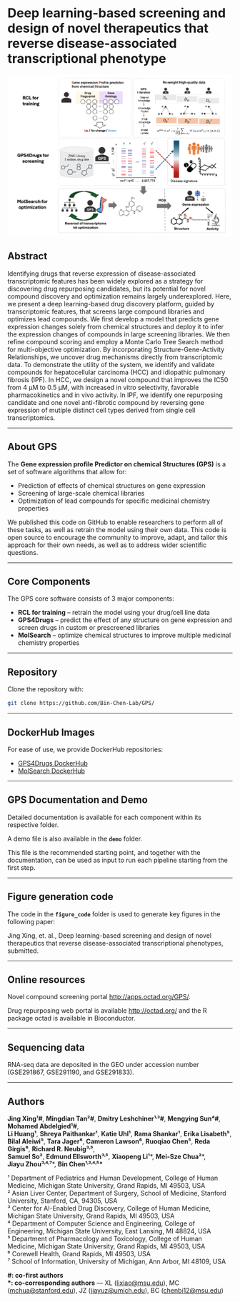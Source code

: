 # Deep learning-based screening and design of novel therapeutics that reverse disease-associated transcriptional phenotype

![alt text](technical/GPS_GitHub.png)

## Abstract

Identifying drugs that reverse expression of disease-associated transcriptomic features has been widely explored as a strategy for discovering drug repurposing candidates, but its potential for novel compound discovery and optimization remains largely underexplored. Here, we present a deep learning-based drug discovery platform, guided by transcriptomic features, that screens large compound libraries and optimizes lead compounds. We first develop a model that predicts gene expression changes solely from chemical structures and deploy it to infer the expression changes of compounds in large screening libraries. We then refine compound scoring and employ a Monte Carlo Tree Search method for multi-objective optimization. By incorporating Structure-Gene-Activity Relationships, we uncover drug mechanisms directly from transcriptomic data. To demonstrate the utility of the system, we identify and validate compounds for hepatocellular carcinoma (HCC) and idiopathic pulmonary fibrosis (IPF). In HCC, we design a novel compound that improves the IC50 from 4 µM to 0.5 µM, with increased in vitro selectivity, favorable pharmacokinetics and in vivo activity. In IPF, we identify one repurposing candidate and one novel anti-fibrotic compound by reversing gene expression of mutiple distinct cell types derived from single cell transcriptomics.

---

## About GPS

The **Gene expression profile Predictor on chemical Structures (GPS)** is a set of software algorithms that allow for:

- Prediction of effects of chemical structures on gene expression  
- Screening of large-scale chemical libraries  
- Optimization of lead compounds for specific medicinal chemistry properties  

We published this code on GitHub to enable researchers to perform all of these tasks, as well as retrain the model using their own data. This code is open source to encourage the community to improve, adapt, and tailor this approach for their own needs, as well as to address wider scientific questions.

---

## Core Components

The GPS core software consists of 3 major components:

- **RCL for training** – retrain the model using your drug/cell line data  
- **GPS4Drugs** – predict the effect of any structure on gene expression and screen drugs in custom or prescreened libraries  
- **MolSearch** – optimize chemical structures to improve multiple medicinal chemistry properties  

---

## Repository

Clone the repository with:

```bash
git clone https://github.com/Bin-Chen-Lab/GPS/
```
---

## DockerHub Images

For ease of use, we provide DockerHub repositories:  

- [GPS4Drugs DockerHub](https://hub.docker.com/repository/docker/leshchi4/gpsimage/general)  
- [MolSearch DockerHub](https://hub.docker.com/repository/docker/leshchi4/molsearch)  

---

## GPS Documentation and Demo

Detailed documentation is available for each component within its respective folder.

A demo file is also available in the **`demo`** folder. 

This file is the recommended starting point, and together with the documentation, can be used as input to run each pipeline starting from the first step.

---

## Figure generation code

The code in the **`figure_code`** folder is used to generate key figures in the following paper:

Jing Xing, et. al., Deep learning-based screening and design of novel therapeutics that reverse disease-associated transcriptional phenotypes, submitted.

---

## Online resources

Novel compound screening portal http://apps.octad.org/GPS/.

Drug repurposing web portal is available http://octad.org/ and the R package octad is available in Bioconductor. 

---

## Sequencing data

RNA-seq data are deposited in the GEO under accession number (GSE291867, GSE291190, and GSE291833). 

---

## Authors

**Jing Xing¹#**, **Mingdian Tan²#**, **Dmitry Leshchiner¹˒³#**, **Mengying Sun⁴#**, **Mohamed Abdelgied¹#**,  
**Li Huang¹**, **Shreya Paithankar¹**, **Katie Uhl¹**, **Rama Shankar¹**, **Erika Lisabeth⁵**,  
**Bilal Aleiwi⁵**, **Tara Jager⁶**, **Cameron Lawson⁶**, **Ruoqiao Chen⁵**, **Reda Girgis⁶**, **Richard R. Neubig³˒⁵**,  
**Samuel So²**, **Edmund Ellsworth³˒⁵**, **Xiaopeng Li¹***, **Mei-Sze Chua²***,  
**Jiayu Zhou³˒⁴˒⁷***, **Bin Chen¹˒³˒⁴˒⁵\***  

¹ Department of Pediatrics and Human Development, College of Human Medicine, Michigan State University, Grand Rapids, MI 49503, USA  
² Asian Liver Center, Department of Surgery, School of Medicine, Stanford University, Stanford, CA, 94305, USA  
³ Center for AI-Enabled Drug Discovery, College of Human Medicine, Michigan State University, Grand Rapids, MI 49503, USA  
⁴ Department of Computer Science and Engineering, College of Engineering, Michigan State University, East Lansing, MI 48824, USA  
⁵ Department of Pharmacology and Toxicology, College of Human Medicine, Michigan State University, Grand Rapids, MI 49503, USA  
⁶ Corewell Health, Grand Rapids, MI 49503, USA  
⁷ School of Information, University of Michigan, Ann Arbor, MI 48109, USA  

**#: co-first authors**  
**\*: co-corresponding authors** — XL (lixiao@msu.edu), MC (mchua@stanford.edu), JZ (jiayuz@umich.edu), BC (chenbi12@msu.edu)
